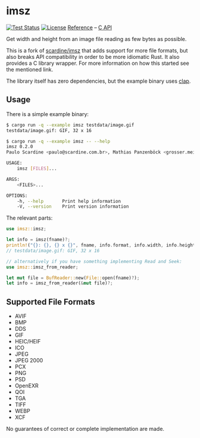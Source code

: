 # imsz

[![Test Status](https://img.shields.io/github/workflow/status/panzi/imsz/Tests)](https://github.com/panzi/imsz/actions/workflows/tests.yml)
[![License](https://img.shields.io/github/license/panzi/imsz)](https://github.com/panzi/imsz/blob/main/LICENSE)
[Reference](https://panzi.github.io/imsz/imsz) – [C API](https://panzi.github.io/imsz/c)

Get width and height from an image file reading as few bytes as possible.

This is a fork of [scardine/imsz](https://github.com/scardine/imsz) that adds
support for more file formats, but also breaks API compatibility in order to be
more idiomatic Rust. It also provides a C library wrapper. For more information
on how this started see the mentioned link.

The library itself has zero dependencies, but the example binary uses
[clap](https://crates.io/crates/clap).

## Usage

There is a simple example binary:

```bash
$ cargo run -q --example imsz testdata/image.gif
testdata/image.gif: GIF, 32 x 16

$ cargo run -q --example imsz -- --help
imsz 0.2.0
Paulo Scardine <paulo@scardine.com.br>, Mathias Panzenböck <grosser.meister.morti@gmx.net>

USAGE:
    imsz [FILES]...

ARGS:
    <FILES>...    

OPTIONS:
    -h, --help       Print help information
    -V, --version    Print version information
```

The relevant parts:

```Rust
use imsz::imsz;

let info = imsz(fname)?;
println!("{}: {}, {} x {}", fname, info.format, info.width, info.height);
// testdata/image.gif: GIF, 32 x 16

// alternatively if you have something implementing Read and Seek:
use imsz::imsz_from_reader;

let mut file = BufReader::new(File::open(fname)?);
let info = imsz_from_reader(&mut file)?;
```

## Supported File Formats

* AVIF
* BMP
* DDS
* GIF
* HEIC/HEIF
* ICO
* JPEG
* JPEG 2000
* PCX
* PNG
* PSD
* OpenEXR
* QOI
* TGA
* TIFF
* WEBP
* XCF

No guarantees of correct or complete implementation are made.
